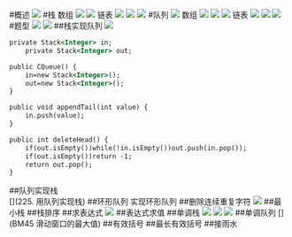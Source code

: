 #概述
![](.z_01_算法_类别_栈_队列_images/cb835749.png)
#栈
数组
![](.z_01_算法_类别_栈_队列_images/26f37219.png)
![](.z_01_算法_类别_栈_队列_images/9389067d.png)
链表
![](.z_01_算法_类别_栈_队列_images/d5ecb534.png)
![](.z_01_算法_类别_栈_队列_images/8503da43.png)
![](.z_01_算法_类别_栈_队列_images/e64f2817.png)
#队列
![](.z_01_算法_类别_栈_队列_images/dbeb7014.png)
数组
![](.z_01_算法_类别_栈_队列_images/ce8dd5f1.png)
![](.z_01_算法_类别_栈_队列_images/321738d4.png)
![](.z_01_算法_类别_栈_队列_images/9a44fc20.png)
链表
![](.z_01_算法_类别_栈_队列_images/25f9e419.png)
![](.z_01_算法_类别_栈_队列_images/a1ef2a84.png)
![](.z_01_算法_类别_栈_队列_images/1924af3e.png)
#题型
![](.z_01_算法_类别_栈_队列_images/7c320fd4.png)
![](.z_01_算法_类别_栈_队列_images/b62aa017.png)
##栈实现队列
![](.z_01_算法_类别_栈_队列_images/99d57657.png)
```asp
private Stack<Integer> in;
    private Stack<Integer> out;

public CQueue() {
    in=new Stack<Integer>();
    out=new Stack<Integer>();
}

public void appendTail(int value) {
    in.push(value);
}

public int deleteHead() {
    if(out.isEmpty())while(!in.isEmpty())out.push(in.pop());
    if(out.isEmpty())return -1;
    return out.pop();
}
```
##队列实现栈  
[](225. 用队列实现栈)
##环形队列
实现环形队列
##删除连续重复字符
![](.z_01_算法_类别_栈_队列_images/2c3611ea.png)
##最小栈
##栈排序
##求表达式
![](.z_01_算法_类别_栈_队列_images/af333ab0.png)
##表达式求值
[](https://www.nowcoder.com/practice/c215ba61c8b1443b996351df929dc4d4?tpId=295&tqId=1076787&ru=/exam/oj&qru=/ta/format-top101/question-ranking&sourceUrl=%2Fexam%2Foj)
##单调栈
![](.z_01_算法_类别_栈_队列_images/02e3d4bc.png)
![](.z_01_算法_类别_栈_队列_images/f3b6a951.png)
![](.z_01_算法_类别_栈_队列_images/b1f58f81.png)
[](https://leetcode-cn.com/problems/largest-rectangle-in-histogram/solution/bao-li-jie-fa-zhan-by-liweiwei1419/)
##单调队列
[](BM45 滑动窗口的最大值)
[](https://www.nowcoder.com/practice/1624bc35a45c42c0bc17d17fa0cba788?tpId=295&tqId=23458&ru=/exam/oj&qru=/ta/format-top101/question-ranking&sourceUrl=%2Fexam%2Foj)
##有效括号
##最长有效括号
[](https://leetcode-cn.com/problems/longest-valid-parentheses/solution/zui-chang-you-xiao-gua-hao-si-chong-fang-upcb/)
##接雨水
